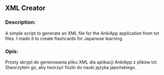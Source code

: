 ## XML Creator

### Description:
A simple script to generate an XML file for the AnkiApp application from txt files. I made it to create flashcards for Japanese learning.

### Opis:
Prosty skrypt do generowania pliku XML dla aplikacji AnkiApp z plików txt. Stworzyłem go, aby tworzyć fiszki do nauki języka japońskiego.